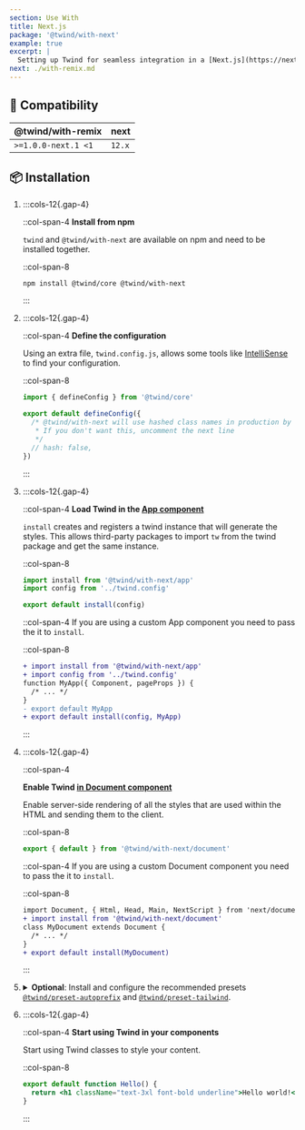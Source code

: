 ```yaml
---
section: Use With
title: Next.js
package: '@twind/with-next'
example: true
excerpt: |
  Setting up Twind for seamless integration in a [Next.js](https://nextjs.org) project.
next: ./with-remix.md
---
```


## 🤝 Compatibility

| @twind/with-remix   | next   |
| ------------------- | ------ |
| `>=1.0.0-next.1 <1` | `12.x` |

## 📦 Installation

1. :::cols-12{.gap-4}

   ::col-span-4
   **Install from npm**

   `twind` and `@twind/with-next` are available on npm and need to be installed together.

   ::col-span-8

   ```sh
   npm install @twind/core @twind/with-next
   ```

   :::

1. :::cols-12{.gap-4}

   ::col-span-4
   **Define the configuration**

   Using an extra file, `twind.config.js`, allows some tools like [IntelliSense](./installation) to find your configuration.

   ::col-span-8

   ```js title="twind.config.js"
   import { defineConfig } from '@twind/core'

   export default defineConfig({
     /* @twind/with-next will use hashed class names in production by default
      * If you don't want this, uncomment the next line
      */
     // hash: false,
   })
   ```

   :::

1. :::cols-12{.gap-4}

   ::col-span-4
   **Load Twind in the [App component](https://nextjs.org/docs/advanced-features/custom-app)**

   `install` creates and registers a twind instance that will generate the styles. This allows third-party packages to import `tw` from the twind package and get the same instance.

   ::col-span-8

   ```js title="pages/_app.js"
   import install from '@twind/with-next/app'
   import config from '../twind.config'

   export default install(config)
   ```

   ::col-span-4
   If you are using a custom App component you need to pass the it to `install`.

   ::col-span-8

   ```diff title="pages/_app.js"
   + import install from '@twind/with-next/app'
   + import config from '../twind.config'
   function MyApp({ Component, pageProps }) {
     /* ... */
   }
   - export default MyApp
   + export default install(config, MyApp)
   ```

   :::

1. :::cols-12{.gap-4}

   ::col-span-4

   **Enable Twind [in Document component](https://nextjs.org/docs/advanced-features/custom-document)**

   Enable server-side rendering of all the styles that are used within the HTML and sending them to the client.

   ::col-span-8

   ```js title="pages/_document.js"
   export { default } from '@twind/with-next/document'
   ```

   ::col-span-4
   If you are using a custom Document component you need to pass the it to `install`.

   ::col-span-8

   ```diff title="pages/_document.js"
   import Document, { Html, Head, Main, NextScript } from 'next/document'
   + import install from '@twind/with-next/document'
   class MyDocument extends Document {
     /* ... */
   }
   + export default install(MyDocument)
   ```

   :::

1. <details>
   <summary><strong>Optional</strong>: Install and configure the recommended presets <a href="./preset-autoprefix"><code>@twind/preset-autoprefix</code></a> and <a href="./preset-tailwind"><code>@twind/preset-tailwind</code></a>.</summary>

   :::cols-12{.gap-4}

   ::col-span-4
   **Install the presets**

   All presets are [available on npm](https://www.npmjs.com/search?q=keywords:twind-preset).

   ::col-span-8

   ```sh
   npm install @twind/preset-autoprefix @twind/preset-tailwind
   ```

   :::

   :::cols-12{.gap-4}

   ::col-span-4
   **Configure the presets**

   Each preset must be added to the `presets` array in the configuration.

   ::col-span-8

   ```js title="twind.config.js" [2-3,6]
   import { defineConfig } from '@twind/core'
   import presetAutoprefix from '@twind/preset-autoprefix'
   import presetTailwind from '@twind/preset-tailwind'

   export default defineConfig({
     presets: [presetAutoprefix(), presetTailwind()],
   })
   ```

   :::

   </details>

1. :::cols-12{.gap-4}

   ::col-span-4
   **Start using Twind in your components**

   Start using Twind classes to style your content.

   ::col-span-8

   ```jsx title="pages/index.js"
   export default function Hello() {
     return <h1 className="text-3xl font-bold underline">Hello world!</h1>
   }
   ```

   :::
